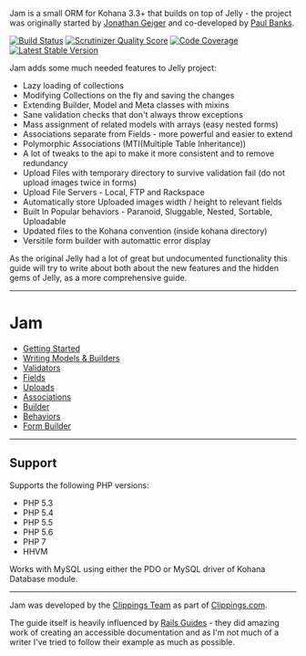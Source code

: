 Jam is a small ORM for Kohana 3.3+ that builds on top of Jelly - the project was originally started by [Jonathan Geiger](http://jonathan-geiger.com/) and co-developed by [Paul Banks](http://blog.banksdesigns.co.uk/).

[![Build Status](https://travis-ci.org/OpenBuildings/jam.png?branch=master)](https://travis-ci.org/OpenBuildings/jam)
[![Scrutinizer Quality Score](https://scrutinizer-ci.com/g/OpenBuildings/jam/badges/quality-score.png?s=b2c55a305a1bbf8f71019c844844178bd1f8bd3f)](https://scrutinizer-ci.com/g/OpenBuildings/jam/)
[![Code Coverage](https://scrutinizer-ci.com/g/OpenBuildings/jam/badges/coverage.png?s=1d4e07144e6884988d4ec449cdbdf4ad1312c723)](https://scrutinizer-ci.com/g/OpenBuildings/jam/)
[![Latest Stable Version](https://poser.pugx.org/openbuildings/jam/v/stable.png)](https://packagist.org/packages/openbuildings/jam)


Jam adds some much needed features to Jelly project:

* Lazy loading of collections
* Modifying Collections on the fly and saving the changes
* Extending Builder, Model and Meta classes with mixins
* Sane validation checks that don't always throw exceptions
* Mass assignment of related models with arrays (easy nested forms)
* Associations separate from Fields - more powerful and easier to extend
* Polymorphic Associations (MTI(Multiple Table Inheritance))
* A lot of tweaks to the api to make it more consistent and to remove redundancy
* Upload Files with temporary directory to survive validation fail (do not upload images twice in forms)
* Upload File Servers - Local, FTP and Rackspace
* Automatically store Uploaded images width / height to relevant fields
* Built In Popular behaviors - Paranoid, Sluggable, Nested, Sortable, Uploadable
* Updated files to the Kohana convention (inside kohana directory)
* Versitile form builder with automattic error display

As the original Jelly had a lot of great but undocumented functionality this guide will try to write about both about the new features and the hidden gems of Jelly, as a more comprehensive guide.

---

Jam
===

* [Getting Started](guide/jam/getting-started.md)
* [Writing Models & Builders](guide/jam/models-and-builders.md)
* [Validators](guide/jam/validators.md)
* [Fields](guide/jam/fields.md)
* [Uploads](guide/jam/uploads.md)
* [Associations](guide/jam/associations.md)
* [Builder](guide/jam/builder.md)
* [Behaviors](guide/jam/behaviors.md)
* [Form Builder](guide/jam/form-builder.md)

---

Support
-------

Supports the following PHP versions:

- PHP 5.3
- PHP 5.4
- PHP 5.5
- PHP 5.6
- PHP 7
- HHVM

Works with MySQL using either the PDO or MySQL driver of Kohana Database module.

---

Jam was developed by the [Clippings Team](https://clippings.github.io/) as part of [Clippings.com](https://clippings.com).

The guide itself is heavily influenced by [Rails Guides](http://guides.rubyonrails.org/) - they did amazing work of creating an accessible documentation and as I'm not much of a writer I've tried to follow their example as much as possible.
